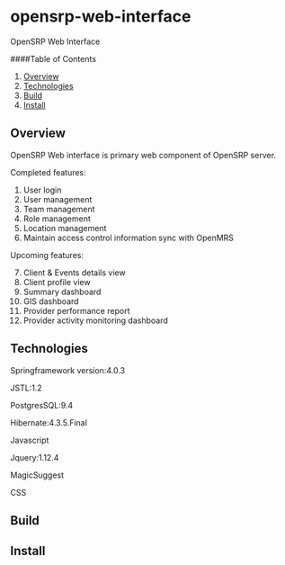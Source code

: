 # opensrp-web-interface
OpenSRP Web Interface


####Table of Contents

1. [Overview](#overview)
2. [Technologies](#technologies)
2. [Build](#build)
3. [Install](#install)


## Overview

OpenSRP Web interface is primary web component of OpenSRP server.

Completed features:
 
1. User login
2. User management
3. Team management
4. Role management
5. Location management
6. Maintain access control information sync with OpenMRS

Upcoming features:

7. Client & Events details view
8. Client profile view
9. Summary dashboard
10. GIS dashboard
11. Provider performance report
12. Provider activity monitoring dashboard

## Technologies

Springframework version:4.0.3

JSTL:1.2

PostgresSQL:9.4

Hibernate:4.3.5.Final

Javascript

Jquery:1.12.4

MagicSuggest

CSS

## Build


## Install

